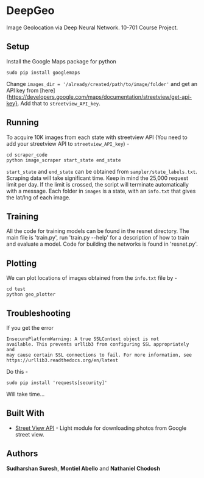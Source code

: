 # DeepGeo

Image Geolocation via Deep Neural Network. 10-701 Course Project. 

## Setup 

Install the Google Maps package for python 

```
sudo pip install googlemaps
```

Change `images_dir = '/already/created/path/to/image/folder'` and get an API key from [here]{https://developers.google.com/maps/documentation/streetview/get-api-key}. Add that to `streetview_API_key`. 
## Running 

To acquire 10K images from each state with streetview API (You need to add your streetview API to `streetview_API_key`) - 

```
cd scraper_code
python image_scraper start_state end_state
```

`start_state` and `end_state` can be obtained from `sampler/state_labels.txt`. Scraping data will take significant time. Keep in mind the 25,000 request limit per day. If the limit is crossed, the script will terminate automatically with a message. Each folder in `images` is a state, with an `info.txt` that gives the lat/lng of each image. 

## Training

All the code for training models can be found in the resnet directory. The main file is 'train.py', run 'train.py --help' for a description of how to train and evaluate a model. Code for building the networks is found in 'resnet.py'.

## Plotting

We can plot locations of images obtained from the `info.txt` file by - 
```
cd test
python geo_plotter
```


## Troubleshooting 

If you get the error 

```
InsecurePlatformWarning: A true SSLContext object is not
available. This prevents urllib3 from configuring SSL appropriately and 
may cause certain SSL connections to fail. For more information, see 
https://urllib3.readthedocs.org/en/latest  
```

Do this - 
```
sudo pip install 'requests[security]'
```
Will take time...

## Built With

* [Street View API](https://github.com/robolyst/streetview) - Light module for downloading photos from Google street view. 

## Authors

**Sudharshan Suresh**, **Montiel Abello** and **Nathaniel Chodosh**
